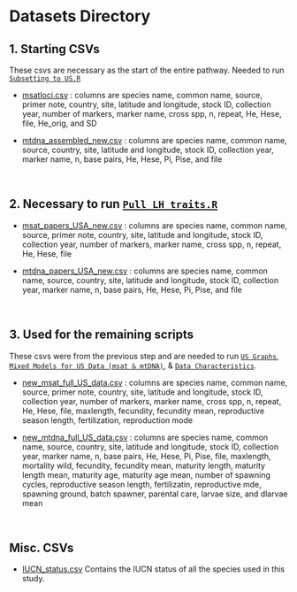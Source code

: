 # Datasets Directory

## 1. Starting CSVs
These csvs are necessary as the start of the entire pathway. Needed to run [`Subsetting to US.R`](https://github.com/pinskylab/marial_diversity/blob/master/Scripts/Subsetting%20to%20US%20data.R)

* [msatloci.csv](https://github.com/pinskylab/marial_diversity/blob/master/Datasets/msatloci.csv) : columns are species name, common name, source, primer note, country, site, latitude and longitude, stock ID, collection year, number of markers, marker name, cross spp, n, repeat, He, Hese, file, He_orig, and SD 

* [mtdna_assembled_new.csv](https://github.com/pinskylab/marial_diversity/blob/master/Datasets/mtdna_assembled_new.csv) : columns are species name, common name, source, country, site, latitude and longitude, stock ID, collection year, marker name, n, base pairs, He, Hese, Pi, Pise, and file 

<br />

## 2. Necessary to run [`Pull LH traits.R`](https://github.com/pinskylab/marial_diversity/blob/master/Scripts/Pull%20LH%20traits.R)

* [msat_papers_USA_new.csv](https://github.com/pinskylab/marial_diversity/blob/master/Datasets/msat_papers_USA_new.csv) : columns are species name, common name, source, primer note, country, site, latitude and longitude, stock ID, collection year, number of markers, marker name, cross spp, n, repeat, He, Hese, file

* [mtdna_papers_USA_new.csv](https://github.com/pinskylab/marial_diversity/blob/master/Datasets/mtdna_papers_USA_new.csv) : columns are species name, common name, source, country, site, latitude and longitude, stock ID, collection year, marker name, n, base pairs, He, Hese, Pi, Pise, and file 

<br />

## 3. Used for the remaining scripts

These csvs were from the previous step and are needed to run [`US Graphs`](https://github.com/pinskylab/marial_diversity/blob/master/Scripts/Subsetting%20to%20US%20data.R), [`Mixed Models for US Data (msat & mtDNA)`](https://github.com/pinskylab/marial_diversity/blob/master/Scripts/Mixed%20Models%20for%20US%20Data%20(msat%20%26%20mtDNA).R), & [`Data Characteristics`](https://github.com/pinskylab/marial_diversity/blob/master/Scripts/Data%20charactersitics.R).

* [new_msat_full_US_data.csv](https://github.com/pinskylab/marial_diversity/blob/master/Datasets/new_msat_full_US_data.csv) : columns are species name, common name, source, primer note, country, site, latitude and longitude, stock ID, collection year, number of markers, marker name, cross spp, n, repeat, He, Hese, file, maxlength, fecundity, fecundity mean, reproductive season length, fertilization, reproduction mode

* [new_mtdna_full_US_data.csv](https://github.com/pinskylab/marial_diversity/blob/master/Datasets/new_mtdna_full_US_data.csv) : columns are species name, common name, source, country, site, latitude and longitude, stock ID, collection year, marker name, n, base pairs, He, Hese, Pi, Pise, file, maxlength, mortality wild, fecundity, fecundity mean, maturity length, maturity length mean, maturity age, maturity age mean, number of spawning cycles, reproductive season length, fertilizatin, reproductive mde, spawning ground, batch spawner, parental care, larvae size, and dlarvae mean

<br />

## Misc. CSVs

* [IUCN_status.csv](https://github.com/pinskylab/marial_diversity/blob/master/Datasets/IUCN_status.csv)
Contains the IUCN status of all the species used in this study.





